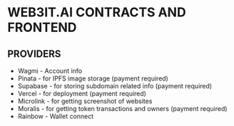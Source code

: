 # WEB3IT.AI CONTRACTS AND FRONTEND

## PROVIDERS 

- Wagmi - Account info 
- Pinata - for IPFS image storage (payment required) 
- Supabase - for storing subdomain related info (payment required) 
- Vercel - for deployment (payment required)
- Microlink - for getting screenshot of websites 
- Moralis - for getting token transactions and owners (payment required)
- Rainbow - Wallet connect
